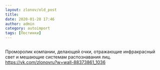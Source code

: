 ```yaml
---
layout: zlonov/old_post
title: 
date: 2020-01-28 17:46
author: admin
category: autoimport
tags: [Постинки]
---
```

<!-- wp:image {"align":"center","id":73886} -->
<div class="wp-block-image"><figure class="aligncenter"><img src="/assets/uploads/7def9c45347635e840f54f68511d6f32_original.gif" alt="" class="wp-image-73886"/></figure></div>
<!-- /wp:image -->


Проморолик компании, делающей очки, отражающие инфракрасный свет и мешающие системам распознавания лиц. <a href="https://vk.com/zlonovru?w=wall-88373861_1036">https://vk.com/zlonovru?w=wall-88373861_1036</a>


